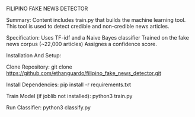 FILIPINO FAKE NEWS DETECTOR 

Summary: 
  Content includes train.py that builds the machine learning tool.
  This tool is used to detect credible and non-credible news articles.

Specification:
  Uses TF-idf and a Naive Bayes classifier 
  Trained on the fake news corpus (~22,000 articles)
  Assignes a confidence score.

Installation And Setup:

Clone Repository:
  git clone https://github.com/ethanguardo/filipino_fake_news_detector.git
  
Install Dependencies:
  pip install -r requirements.txt

Train Model (if joblib not installed):
  python3 train.py

Run Classifier:
  python3 classify.py


  

